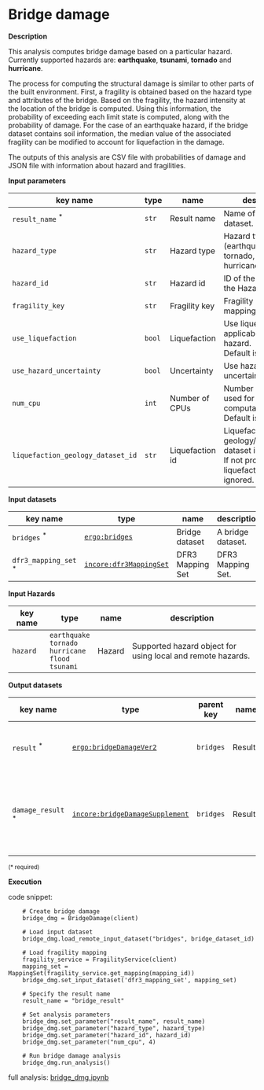 # Bridge damage

**Description**

This analysis computes bridge damage based on a particular hazard. Currently supported hazards are: **earthquake**, 
**tsunami**, **tornado** and **hurricane**.

The process for computing the structural damage is similar to other parts of the built environment. First, a fragility
is obtained based on the hazard type and attributes of the bridge. Based on the fragility, the hazard intensity at the 
location of the bridge is computed. Using this information, the probability of exceeding each limit state is computed, 
along with the probability of damage. For the case of an earthquake hazard, if the bridge dataset contains soil 
information, the median value of the associated fragility can be modified to account for liquefaction in the damage. 

The outputs of this analysis are CSV file with probabilities of damage and JSON file with information about hazard and fragilities.

**Input parameters**

key name | type | name | description
--- | --- | --- | ---
`result_name` <sup>*</sup> | `str` | Result name | Name of the result dataset.
`hazard_type` | `str` | Hazard type | Hazard type (earthquake, tsunami, tornado, hurricaneWindfields). 
`hazard_id` | `str` | Hazard id | ID of the hazard from the Hazard service. 
`fragility_key` | `str` | Fragility key | Fragility key used in mapping dataset.
`use_liquefaction` | `bool` | Liquefaction | Use liquefaction, if applicable to the hazard. <br>Default is *False*.
`use_hazard_uncertainty` | `bool` | Uncertainty | Use hazard uncertainty.
`num_cpu` | `int` | Number of CPUs | Number of CPUs used for parallel computation. <br>Default is *1*.
`liquefaction_geology_dataset_id` | `str` | Liquefaction id | Liquefaction geology/susceptibility dataset id. <br>If not provided, liquefaction will be ignored.

**Input datasets**

key name | type | name | description
--- | --- | --- | ---
`bridges` <sup>*</sup> | [`ergo:bridges`](https://incore.ncsa.illinois.edu/semantics/api/types/ergo:bridges) | Bridge dataset | A bridge dataset.
`dfr3_mapping_set` <sup>*</sup> | [`incore:dfr3MappingSet`](https://incore.ncsa.illinois.edu/semantics/api/types/incore:dfr3MappingSet) | DFR3 Mapping Set | DFR3 Mapping Set.

**Input Hazards**

key name | type                                                             | name          | description
--- |------------------------------------------------------------------|---------------| ---
`hazard` | `earthquake`<br>`tornado`<br>`hurricane`<br>`flood`<br>`tsunami` | Hazard | Supported hazard object for using local and remote hazards.

**Output datasets**

key name | type | parent key | name | description
--- | --- | --- | --- | ---
`result` <sup>*</sup> | [`ergo:bridgeDamageVer2`](https://incore.ncsa.illinois.edu/semantics/api/types/ergo:bridgeDamageVer2) | `bridges` | Results | A dataset containing results <br>(format: CSV).
`damage_result` <sup>*</sup> | [`incore:bridgeDamageSupplement`](https://incore.ncsa.illinois.edu/semantics/api/types/incore:bridgeDamageSupplement) | `bridges` | Results | Information about applied hazard value and fragility<br>(format: JSON).

<small>(* required)</small>

**Execution**

code snippet:

```
    # Create bridge damage
    bridge_dmg = BridgeDamage(client)

    # Load input dataset
    bridge_dmg.load_remote_input_dataset("bridges", bridge_dataset_id)

    # Load fragility mapping
    fragility_service = FragilityService(client)
    mapping_set = MappingSet(fragility_service.get_mapping(mapping_id))
    bridge_dmg.set_input_dataset('dfr3_mapping_set', mapping_set)

    # Specify the result name
    result_name = "bridge_result"

    # Set analysis parameters
    bridge_dmg.set_parameter("result_name", result_name)
    bridge_dmg.set_parameter("hazard_type", hazard_type)
    bridge_dmg.set_parameter("hazard_id", hazard_id)
    bridge_dmg.set_parameter("num_cpu", 4)

    # Run bridge damage analysis
    bridge_dmg.run_analysis()
```

full analysis: [bridge_dmg.ipynb](https://github.com/IN-CORE/incore-docs/blob/main/notebooks/bridge_dmg.ipynb)

